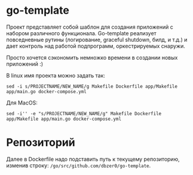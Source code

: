 go-template
===========

Проект представляет собой шаблон для создания приложений с набором различного функционала.
Go-template реализует повседневные рутины (логирование, graceful shutdown, билд, и т.д.) и дает контроль над работой подпрограмм, оркестрируемых снаружи.

Просто хочется сэкономить немножко времени в создании новых приложений :)

В linux имя проекта можно задать так:

    sed -i s/PROJECTNAME/NEW_NAME/g Makefile Dockerfile app/Makefile app/main.go docker-compose.yml

Для MacOS:

    sed -i'' -e "s/PROJECTNAME/NEW_NAME/g" Makefile Dockerfile app/Makefile app/main.go docker-compose.yml
    

# Репозиторий

Далее в Dockerfile надо подставить путь к текущему репозиторию, изменив строку: `/go/src/github.com/dbzer0/go-template`.
